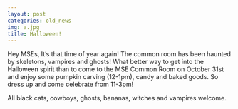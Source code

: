 ```yaml
---
layout: post
categories: old_news
img: a.jpg
title: Halloween!
---
```


Hey MSEs, It’s that time of year again! The common room has been haunted by
skeletons, vampires and ghosts!
What better way to get into the Halloween spirit than to come to the MSE Common Room on October 31st and enjoy some pumpkin carving (12-1pm), candy and baked goods. So dress up and come celebrate from 11-3pm!

All black cats, cowboys, ghosts, bananas, witches and vampires welcome.
